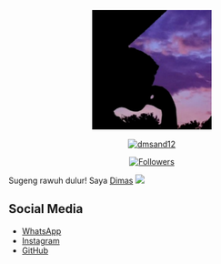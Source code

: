 <!--
  Title: DMSAND12
  Description: Gabut doang saya
  Author: dmsand12
  -->

<p align="center">
<img src="https://raw.githubusercontent.com/dmsand12/dmsand12/master/20210925_162623.jpg" width="210" height="210"/>
</p>

<p align="center">
<a href="https://github.com/dmsand48"><img title="dmsand12" src="https://img.shields.io/badge/GitHub-dmsand12-red.svg?style=for-the-badge&logo=github"></a>
</p>

<p align="center">
<a href="https://github.com/dmsand48/followers"><img title="Followers" src="https://img.shields.io/github/followers/dmsand12?color=blue&style=flat-square"></a>
<p>

Sugeng rawuh dulur!
Saya [Dimas](https://github.com/dmsand12)
<img src="https://img.shields.io/badge/Umur-17-blue">

## Social Media
* [WhatsApp](https://api.whatsapp.com/send?phone=6282140604765&text=P) 
* [Instagram](https://www.instagram.com/dimaz.and_)
* [GitHub](https://github.com/dmsand12)
</p>
